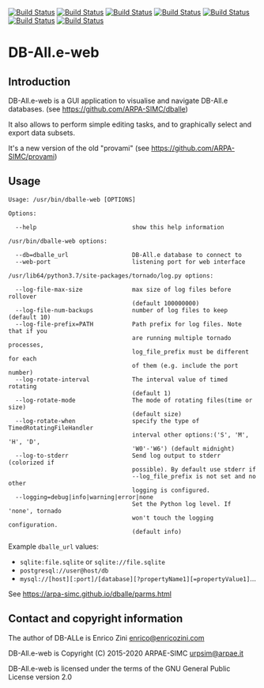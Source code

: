 [![Build Status](https://badges.herokuapp.com/travis/ARPA-SIMC/dballe-web?branch=master&env=DOCKER_IMAGE=centos:7&label=centos7)](https://travis-ci.org/ARPA-SIMC/dballe-web)
[![Build Status](https://badges.herokuapp.com/travis/ARPA-SIMC/dballe-web?branch=master&env=DOCKER_IMAGE=centos:8&label=centos8)](https://travis-ci.org/ARPA-SIMC/dballe-web)
[![Build Status](https://badges.herokuapp.com/travis/ARPA-SIMC/dballe-web?branch=master&env=DOCKER_IMAGE=fedora:31&label=fedora31)](https://travis-ci.org/ARPA-SIMC/dballe-web)
[![Build Status](https://badges.herokuapp.com/travis/ARPA-SIMC/dballe-web?branch=master&env=DOCKER_IMAGE=fedora:32&label=fedora32)](https://travis-ci.org/ARPA-SIMC/dballe-web)
[![Build Status](https://badges.herokuapp.com/travis/ARPA-SIMC/dballe-web?branch=master&env=DOCKER_IMAGE=fedora:33&label=fedora33)](https://travis-ci.org/ARPA-SIMC/dballe-web)
[![Build Status](https://badges.herokuapp.com/travis/ARPA-SIMC/dballe-web?branch=master&env=DOCKER_IMAGE=fedora:rawhide&label=fedorarawhide)](https://travis-ci.org/ARPA-SIMC/dballe-web)
[![Build Status](https://copr.fedorainfracloud.org/coprs/simc/stable/package/dballe-web/status_image/last_build.png)](https://copr.fedorainfracloud.org/coprs/simc/stable/package/dballe-web/)

DB-All.e-web
===============================================================



Introduction
------------

DB-All.e-web is a GUI application to visualise and navigate DB-All.e databases.
(see https://github.com/ARPA-SIMC/dballe)

It also allows to perform simple editing tasks, and to graphically select and
export data subsets.

It's a new version of the old "provami" (see https://github.com/ARPA-SIMC/provami)

Usage
-----

```
Usage: /usr/bin/dballe-web [OPTIONS]

Options:

  --help                           show this help information

/usr/bin/dballe-web options:

  --db=dballe_url                  DB-All.e database to connect to
  --web-port                       listening port for web interface

/usr/lib64/python3.7/site-packages/tornado/log.py options:

  --log-file-max-size              max size of log files before rollover
                                   (default 100000000)
  --log-file-num-backups           number of log files to keep (default 10)
  --log-file-prefix=PATH           Path prefix for log files. Note that if you
                                   are running multiple tornado processes,
                                   log_file_prefix must be different for each
                                   of them (e.g. include the port number)
  --log-rotate-interval            The interval value of timed rotating
                                   (default 1)
  --log-rotate-mode                The mode of rotating files(time or size)
                                   (default size)
  --log-rotate-when                specify the type of TimedRotatingFileHandler
                                   interval other options:('S', 'M', 'H', 'D',
                                   'W0'-'W6') (default midnight)
  --log-to-stderr                  Send log output to stderr (colorized if
                                   possible). By default use stderr if
                                   --log_file_prefix is not set and no other
                                   logging is configured.
  --logging=debug|info|warning|error|none 
                                   Set the Python log level. If 'none', tornado
                                   won't touch the logging configuration.
                                   (default info)
```

Example `dballe_url` values:
 - `sqlite:file.sqlite` or `sqlite://file.sqlite`
 - `postgresql://user@host/db`
 - `mysql://[host][:port]/[database][?propertyName1][=propertyValue1]`…
 
See https://arpa-simc.github.io/dballe/parms.html

Contact and copyright information
---------------------------------

The author of DB-ALLe is Enrico Zini <enrico@enricozini.com>

DB-All.e-web is Copyright (C) 2015-2020 ARPAE-SIMC <urpsim@arpae.it>

DB-All.e-web is licensed under the terms of the GNU General Public License version 2.0
